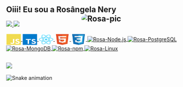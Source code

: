 ## Oiii! Eu sou a Rosângela Nery <img align="right" alt="Rosa-pic" heigth="120em" width="300rem" style="border-radius:50px;" src="https://cdn.picrew.me/shareImg/org/202301/338224_bdsXFE1P.png">

<div>
  <a href="https://github.com/Rosangela-Nery">
  <img heigth="180em" width="400rem" src="https://github-readme-stats.vercel.app/api?username=Rosangela-Nery&show_icons=true&theme=dracula&include_all_commits=true&count_private=true"/>
  <img heigth="180em" width="400rem" src="https://github-readme-stats.vercel.app/api/top-langs/?username=Rosangela-Nery&layout=compact&langs_count=16&theme=dracula"/>
</div>

<div style="display: inline_block"><br>
  <img align="center" alt="Rosa-Js" height="30" width="40" src="https://raw.githubusercontent.com/devicons/devicon/master/icons/javascript/javascript-plain.svg">
  <img align="center" alt="Rosa-Ts" height="30" width="40" src="https://raw.githubusercontent.com/devicons/devicon/master/icons/typescript/typescript-plain.svg">
  <img align="center" alt="Rosa-React" height="30" width="40" src="https://raw.githubusercontent.com/devicons/devicon/master/icons/react/react-original.svg">
  <img align="center" alt="Rosa-HTML" height="30" width="40" src="https://raw.githubusercontent.com/devicons/devicon/master/icons/html5/html5-original.svg">
  <img align="center" alt="Rosa-CSS" height="30" width="40" src="https://raw.githubusercontent.com/devicons/devicon/master/icons/css3/css3-original.svg">
    <img align="center" alt="Rosa-Node.js" height="30" width="40" src="https://cdn.jsdelivr.net/gh/devicons/devicon/icons/nodejs/nodejs-original.svg">
  <img align="center" alt="Rosa-PostgreSQL" height="30" width="40" src="https://cdn.jsdelivr.net/gh/devicons/devicon/icons/postgresql/postgresql-plain.svg">
  <img align="center" alt="Rosa-MongoDB" height="30" width="40" src="https://cdn.jsdelivr.net/gh/devicons/devicon/icons/mongodb/mongodb-original.svg">
  <img align="center" alt="Rosa-npm" height="30" width="40" src="https://cdn.jsdelivr.net/gh/devicons/devicon/icons/npm/npm-original-wordmark.svg">
  <img align="center" alt="Rosa-Linux" height="30" width="40" src="https://cdn.jsdelivr.net/gh/devicons/devicon/icons/linux/linux-original.svg">
</div>

##

<div> 
  <a href="https://www.linkedin.com/in/ros%C3%A2ngela-nery-073118179/" target="_blank"><img src="https://img.shields.io/badge/-LinkedIn-%230077B5?style=for-the-badge&logo=linkedin&logoColor=white" target="_blank"></a> 
  
  ![Snake animation](https://github.com/Rosangela-Nery/Rosangela-Nery/blob/output/github-contribution-grid-snake.svg)
</div>
 
